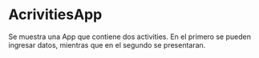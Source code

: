 # AcrivitiesApp
Se muestra una App que contiene dos activities. En el primero se pueden ingresar datos, mientras que en el segundo se presentaran. 
